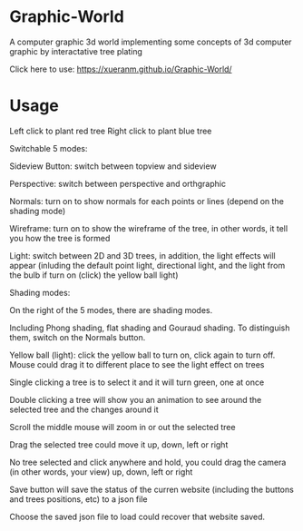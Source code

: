 # Graphic-World
 A computer graphic 3d world implementing some concepts of 3d computer graphic by interactative tree plating
 
 Click here to use: https://xueranm.github.io/Graphic-World/


# Usage

Left click to plant red tree
Right click to plant blue tree


Switchable 5 modes:

Sideview Button: switch between topview and sideview


Perspective: switch between perspective and orthgraphic


Normals: turn on to show normals for each points or lines (depend on the shading mode)


Wireframe: turn on to show the wireframe of the tree, in other words, it tell you how the tree is formed


Light: switch between 2D and 3D trees, in addition, the light effects will appear (inluding the default point light, directional light, and the light from the bulb if turn on (click) the yellow ball light) 



Shading modes:

On the right of the 5 modes, there are shading modes.


Including Phong shading, flat shading and Gouraud shading. To distinguish them, switch on the Normals button.



Yellow ball (light): 
click the yellow ball to turn on, click again to turn off.      
Mouse could drag it to different place to see the light effect on trees

Single clicking a tree is to select it and it will turn green, one at once

Double clicking a tree will show you an animation to see around the selected tree and the changes around it

Scroll the middle mouse will zoom in or out the selected tree

Drag the selected tree could move it up, down, left or right

No tree selected and click anywhere and hold, you could drag the camera (in other words, your view) up, down, left or right



Save button will save the status of the curren website (including the buttons and trees positions, etc) to a json file 


Choose the saved json file to load could recover that website saved.

